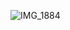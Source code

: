 ![IMG_1884](https://user-images.githubusercontent.com/75749790/114569622-d139c000-9c7d-11eb-96fe-d991bb2e7352.jpg)
